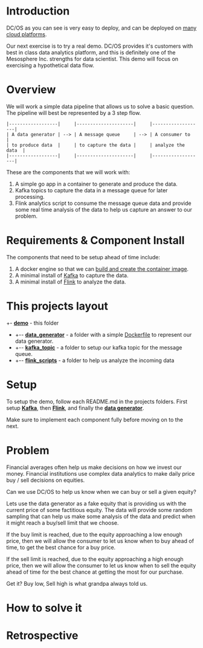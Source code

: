 # Introduction

DC/OS as you can see is very easy to deploy, and can be deployed on [many cloud platforms](https://dcos.io/install/).

Our next exercise is to try a real demo.  DC/OS provides it's customers with best in class data analytics platform, and
this is definitely one of the Mesosphere Inc. strengths for data scientist.  This demo will focus on exercising a hypothetical data flow.

# Overview

We will work a simple data pipeline that allows us to solve a basic question.
The pipeline will best be represented by a 3 step flow.

```text
|------------------|     |---------------------|     |-------------------|
| A data generator | --> | A message queue     | --> | A consumer to     |
| to produce data  |     | to capture the data |     | analyze the data  |
|------------------|     |---------------------|     |-------------------|
```

These are the components that we will work with:
1. A simple go app in a container to generate and produce the data.
2. Kafka topics to capture the data in a message queue for later processing.
3. Flink analytics script to consume the message queue data and provide some
   real time analysis of the data to help us capture an answer to our problem.

# Requirements & Component Install

The components that need to be setup ahead of time include:
1. A docker engine so that we can [build and create the container image](data_generator/README.md).
2. A minimal install of [Kafka](https://github.com/dcos/examples/tree/master/kafka/1.9) to capture the data.
3. A minimal install of [Flink](https://github.com/dcos/examples/tree/master/flink/1.9) to analyze the data.

# This projects layout

+- [**demo**](README.md) - this folder
- +-- [**data_generator**](data_generator/README.md) - a folder with a simple [Dockerfile](data_generator/Dockerfile) to represent our data generator.
- +-- [**kafka_topic**](kafka_topic) - a folder to setup our kafka topic for the message queue.
- +-- [**flink_scripts**](flink_scripts) - a folder to help us analyze the incoming data

# Setup

To setup the demo, follow each README.md in the projects folders.  First setup
[**Kafka**](kafka_topic), then [**Flink**](flink_scripts), and finally the [**data generator**](data_generator/README.md).

Make sure to implement each component fully before moving on to the next.

# Problem

Financial averages often help us make decisions on how we invest our money.  Financial
institutions use complex data analytics to make daily price buy / sell decisions on equities.

Can we use DC/OS to help us know when we can buy or sell a given equity?

Lets use the data generator as a fake equity that is providing us with the current price of
some factitious equity.   The data will provide some random sampling that can help us
make some analysis of the data and predict when it might reach a buy/sell limit that we choose.

If the buy limit is reached, due to the equity approaching a low enough price, then we will allow
the consumer to let us know when to buy ahead of time, to get the best chance for a buy price.

If the sell limit is reached, due to the equity approaching a high enough price, then we will allow
the consumer to let us know when to sell the equity ahead of time for the best chance at getting the most for our purchase.

Get it?  Buy low, Sell high is what grandpa always told us.

# How to solve it


# Retrospective
